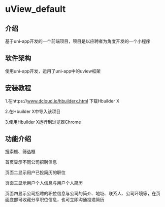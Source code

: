 # uView_default

## 介绍

基于uni-app开发的一个前端项目，项目是以应聘者为角度开发的一个小程序

## 软件架构

使用uni-app开发，运用了uni-app中的uview框架

## 安装教程

1.在https://www.dcloud.io/hbuilderx.html 下载Hbuilder X

2.在Hbuilder X中导入该项目

3.使用Hbuilder X运行到浏览器Chrome

## 功能介绍

搜索框、筛选框

首页显示不同公司招聘信息

页面二显示用户已投简历的职位

页面三显示用户个人信息与用户个人简历

页面四显示公司招聘的职位信息与公司的简介、地址、联系人、公司环境等，在页面底部可收藏分享职位信息，也可立即沟通投递简历
